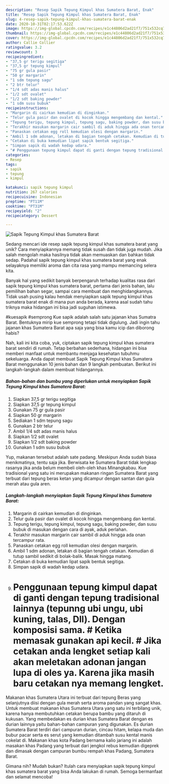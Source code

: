 ```yaml
---
description: "Resep Sapik Tepung Kimpul khas Sumatera Barat, Enak"
title: "Resep Sapik Tepung Kimpul khas Sumatera Barat, Enak"
slug: 4-resep-sapik-tepung-kimpul-khas-sumatera-barat-enak
date: 2020-10-31T02:17:53.622Z
image: https://img-global.cpcdn.com/recipes/e1c44806d2ad21f7/751x532cq70/sapik-tepung-kimpul-khas-sumatera-barat-foto-resep-utama.jpg
thumbnail: https://img-global.cpcdn.com/recipes/e1c44806d2ad21f7/751x532cq70/sapik-tepung-kimpul-khas-sumatera-barat-foto-resep-utama.jpg
cover: https://img-global.cpcdn.com/recipes/e1c44806d2ad21f7/751x532cq70/sapik-tepung-kimpul-khas-sumatera-barat-foto-resep-utama.jpg
author: Callie Collier
ratingvalue: 3.2
reviewcount: 3
recipeingredient:
- "37,5 gr terigu segitiga"
- "37,5 gr tepung kimpul"
- "75 gr gula pasir"
- "50 gr margarin"
- "1 sdm tepung sagu"
- "2 btr telur"
- "1/4 sdt adas manis halus"
- "1/2 sdt ovalet"
- "1/2 sdt baking powder"
- "1 sdm susu bubuk"
recipeinstructions:
- "Margarin di cairkan kemudian di dinginkan."
- "Telur gula pasir dan ovalet di kocok hingga mengembang dan kental."
- "Tepung terigu, tepung kimpul, tepung sagu, baking powder, dan susu bubuk di masukan dengan cara di ayak, aduk perlahan."
- "Terakhir masukan margarin cair sambil di aduk hingga ada onan tercampur rata."
- "Panaskan cetakan egg roll kemudian olesi dengan margarin."
- "Ambil 1 sdm adonan, letakan di bagian tengah cetakan. Kemudian di tutup sambil sedikit di bolak-balik. Masak hingga matang."
- "Cetakan di buka kemudian lipat sapik bentuk segitiga."
- "Simpan sapik di wadah kedap udara."
- "# Penggunaan tepung kimpul dapat di ganti dengan tepung tradisional lainnya (tepunng ubi ungu, ubi kuning, talas, Dll). Dengan komposisi sama. # Ketika memasak gunakan api kecil. # Jika cetakan anda lengket setiap kali akan meletakan adonan jangan lupa di oles ya. Karena jika masih baru cetakan nya memang lengket."
categories:
- Resep
tags:
- sapik
- tepung
- kimpul

katakunci: sapik tepung kimpul 
nutrition: 267 calories
recipecuisine: Indonesian
preptime: "PT11M"
cooktime: "PT31M"
recipeyield: "2"
recipecategory: Dessert

---
```



![Sapik Tepung Kimpul khas Sumatera Barat](https://img-global.cpcdn.com/recipes/e1c44806d2ad21f7/751x532cq70/sapik-tepung-kimpul-khas-sumatera-barat-foto-resep-utama.jpg)

Sedang mencari ide resep sapik tepung kimpul khas sumatera barat yang unik? Cara menyiapkannya memang tidak susah dan tidak juga mudah. Jika salah mengolah maka hasilnya tidak akan memuaskan dan bahkan tidak sedap. Padahal sapik tepung kimpul khas sumatera barat yang enak selayaknya memiliki aroma dan cita rasa yang mampu memancing selera kita.

Banyak hal yang sedikit banyak berpengaruh terhadap kualitas rasa dari sapik tepung kimpul khas sumatera barat, pertama dari jenis bahan, lalu pemilihan bahan segar, sampai cara membuat dan menghidangkannya. Tidak usah pusing kalau hendak menyiapkan sapik tepung kimpul khas sumatera barat enak di mana pun anda berada, karena asal sudah tahu triknya maka hidangan ini bisa jadi suguhan istimewa.

#kuesapik #semprong Kue sapik adalah salah satu jajanan khas Sumatra Barat. Bentuknya mirip kue semprong tetapi tidak digulung. Jadi ingin tahu jajanan khas Sumatera Barat apa saja yang bisa kamu icip dan diborong habis?


Nah, kali ini kita coba, yuk, ciptakan sapik tepung kimpul khas sumatera barat sendiri di rumah. Tetap berbahan sederhana, hidangan ini bisa memberi manfaat untuk membantu menjaga kesehatan tubuhmu sekeluarga. Anda dapat membuat Sapik Tepung Kimpul khas Sumatera Barat menggunakan 10 jenis bahan dan 9 langkah pembuatan. Berikut ini langkah-langkah dalam membuat hidangannya.

<!--inarticleads1-->

##### Bahan-bahan dan bumbu yang diperlukan untuk menyiapkan Sapik Tepung Kimpul khas Sumatera Barat:

1. Siapkan 37,5 gr terigu segitiga
1. Siapkan 37,5 gr tepung kimpul
1. Gunakan 75 gr gula pasir
1. Siapkan 50 gr margarin
1. Sediakan 1 sdm tepung sagu
1. Gunakan 2 btr telur
1. Ambil 1/4 sdt adas manis halus
1. Siapkan 1/2 sdt ovalet
1. Siapkan 1/2 sdt baking powder
1. Gunakan 1 sdm susu bubuk


Yup, makanan tersebut adalah sate padang. Meskipun Anda sudah biasa menikmatinya, tentu saja jika. Berwisata ke Sumatera Barat tidak lengkap rasanya jika anda belum membeli oleh-oleh khas Minangkabau. Kue tradisional yang satu ini merupakan makanan ringan Sumatera Barat yang terbuat dari tepung beras ketan yang dicampur dengan santan dan gula merah atau gula aren. 

<!--inarticleads2-->

##### Langkah-langkah menyiapkan Sapik Tepung Kimpul khas Sumatera Barat:

1. Margarin di cairkan kemudian di dinginkan.
1. Telur gula pasir dan ovalet di kocok hingga mengembang dan kental.
1. Tepung terigu, tepung kimpul, tepung sagu, baking powder, dan susu bubuk di masukan dengan cara di ayak, aduk perlahan.
1. Terakhir masukan margarin cair sambil di aduk hingga ada onan tercampur rata.
1. Panaskan cetakan egg roll kemudian olesi dengan margarin.
1. Ambil 1 sdm adonan, letakan di bagian tengah cetakan. Kemudian di tutup sambil sedikit di bolak-balik. Masak hingga matang.
1. Cetakan di buka kemudian lipat sapik bentuk segitiga.
1. Simpan sapik di wadah kedap udara.
1. # Penggunaan tepung kimpul dapat di ganti dengan tepung tradisional lainnya (tepunng ubi ungu, ubi kuning, talas, Dll). Dengan komposisi sama. # Ketika memasak gunakan api kecil. # Jika cetakan anda lengket setiap kali akan meletakan adonan jangan lupa di oles ya. Karena jika masih baru cetakan nya memang lengket.


Makanan khas Sumatera Utara ini terbuat dari tepung Beras yang selanjutnya diisi dengan gula merah serta aroma pandan yang sangat khas. Untuk membuat makanan khas Sumatera Utara yang satu ini terbilang unik, karena hanya membutuhkan cetakan berupa bambu yang ditaruh di kukusan. Yang membedakan es durian khas Sumatera Barat dengan es durian lainnya yaitu bahan-bahan campuran yang digunakan. Es durian Sumatera Barat terdiri dari campuran durian, cincau hitam, kelapa muda dan bubur pacar serta es serut yang kemudian ditambah susu kental manis cokelat di. Makanan khas kota Padang bernama kalio jariang ini adalah masakan khas Padang yang terbuat dari jengkol rebus kemudian digeprek dan dimasak dengan campuran bumbu rempah khas Padang, Sumatera Barat. 

Gimana nih? Mudah bukan? Itulah cara menyiapkan sapik tepung kimpul khas sumatera barat yang bisa Anda lakukan di rumah. Semoga bermanfaat dan selamat mencoba!
